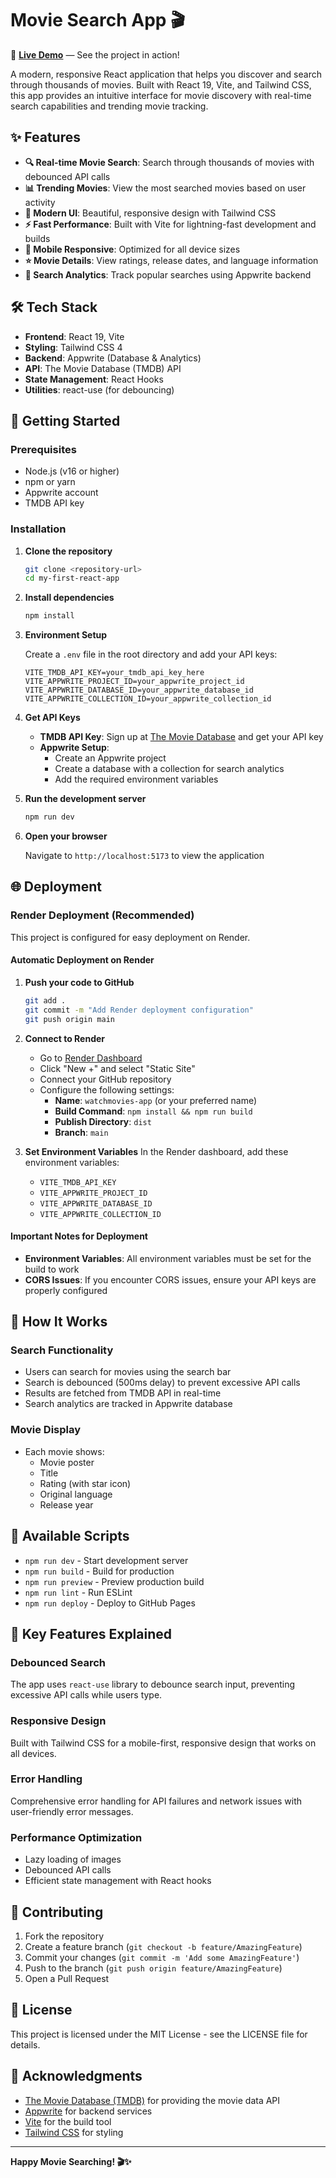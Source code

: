 # Movie Search App 🎬

🚀 **[Live Demo](https://watchmovies-suit.onrender.com)** — See the project in action!

A modern, responsive React application that helps you discover and search through thousands of movies. Built with React 19, Vite, and Tailwind CSS, this app provides an intuitive interface for movie discovery with real-time search capabilities and trending movie tracking.

## ✨ Features

- **🔍 Real-time Movie Search**: Search through thousands of movies with debounced API calls
- **📊 Trending Movies**: View the most searched movies based on user activity
- **🎨 Modern UI**: Beautiful, responsive design with Tailwind CSS
- **⚡ Fast Performance**: Built with Vite for lightning-fast development and builds
- **📱 Mobile Responsive**: Optimized for all device sizes
- **⭐ Movie Details**: View ratings, release dates, and language information
- **🔄 Search Analytics**: Track popular searches using Appwrite backend

## 🛠️ Tech Stack

- **Frontend**: React 19, Vite
- **Styling**: Tailwind CSS 4
- **Backend**: Appwrite (Database & Analytics)
- **API**: The Movie Database (TMDB) API
- **State Management**: React Hooks
- **Utilities**: react-use (for debouncing)

## 🚀 Getting Started

### Prerequisites

- Node.js (v16 or higher)
- npm or yarn
- Appwrite account
- TMDB API key

### Installation

1. **Clone the repository**
   ```bash
   git clone <repository-url>
   cd my-first-react-app
   ```

2. **Install dependencies**
   ```bash
   npm install
   ```

3. **Environment Setup**
   
   Create a `.env` file in the root directory and add your API keys:
   ```env
   VITE_TMDB_API_KEY=your_tmdb_api_key_here
   VITE_APPWRITE_PROJECT_ID=your_appwrite_project_id
   VITE_APPWRITE_DATABASE_ID=your_appwrite_database_id
   VITE_APPWRITE_COLLECTION_ID=your_appwrite_collection_id
   ```

4. **Get API Keys**
   
   - **TMDB API Key**: Sign up at [The Movie Database](https://www.themoviedb.org/settings/api) and get your API key
   - **Appwrite Setup**: 
     - Create an Appwrite project
     - Create a database with a collection for search analytics
     - Add the required environment variables

5. **Run the development server**
   ```bash
   npm run dev
   ```

6. **Open your browser**
   
   Navigate to `http://localhost:5173` to view the application

## 🌐 Deployment

### Render Deployment (Recommended)

This project is configured for easy deployment on Render.

#### Automatic Deployment on Render

1. **Push your code to GitHub**
   ```bash
   git add .
   git commit -m "Add Render deployment configuration"
   git push origin main
   ```

2. **Connect to Render**
   - Go to [Render Dashboard](https://dashboard.render.com/)
   - Click "New +" and select "Static Site"
   - Connect your GitHub repository
   - Configure the following settings:
     - **Name**: `watchmovies-app` (or your preferred name)
     - **Build Command**: `npm install && npm run build`
     - **Publish Directory**: `dist`
     - **Branch**: `main`

3. **Set Environment Variables**
   In the Render dashboard, add these environment variables:
   - `VITE_TMDB_API_KEY`
   - `VITE_APPWRITE_PROJECT_ID`
   - `VITE_APPWRITE_DATABASE_ID`
   - `VITE_APPWRITE_COLLECTION_ID`

#### Important Notes for Deployment

- **Environment Variables**: All environment variables must be set for the build to work
- **CORS Issues**: If you encounter CORS issues, ensure your API keys are properly configured

## 🎯 How It Works

### Search Functionality
- Users can search for movies using the search bar
- Search is debounced (500ms delay) to prevent excessive API calls
- Results are fetched from TMDB API in real-time
- Search analytics are tracked in Appwrite database

### Movie Display
- Each movie shows:
  - Movie poster
  - Title
  - Rating (with star icon)
  - Original language
  - Release year

## 🔧 Available Scripts

- `npm run dev` - Start development server
- `npm run build` - Build for production
- `npm run preview` - Preview production build
- `npm run lint` - Run ESLint
- `npm run deploy` - Deploy to GitHub Pages

## 🌟 Key Features Explained

### Debounced Search
The app uses `react-use` library to debounce search input, preventing excessive API calls while users type.

### Responsive Design
Built with Tailwind CSS for a mobile-first, responsive design that works on all devices.

### Error Handling
Comprehensive error handling for API failures and network issues with user-friendly error messages.

### Performance Optimization
- Lazy loading of images
- Debounced API calls
- Efficient state management with React hooks

## 🤝 Contributing

1. Fork the repository
2. Create a feature branch (`git checkout -b feature/AmazingFeature`)
3. Commit your changes (`git commit -m 'Add some AmazingFeature'`)
4. Push to the branch (`git push origin feature/AmazingFeature`)
5. Open a Pull Request

## 📝 License

This project is licensed under the MIT License - see the LICENSE file for details.

## 🙏 Acknowledgments

- [The Movie Database (TMDB)](https://www.themoviedb.org/) for providing the movie data API
- [Appwrite](https://appwrite.io/) for backend services
- [Vite](https://vitejs.dev/) for the build tool
- [Tailwind CSS](https://tailwindcss.com/) for styling


---

**Happy Movie Searching! 🎬✨**
